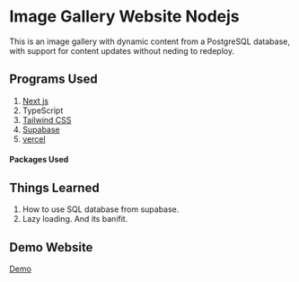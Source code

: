 # Image Gallery Website Nodejs

This is an image gallery with dynamic content from a PostgreSQL database, with support for content updates without neding to redeploy.

## Programs Used

1. [Next js](https://nextjs.org/)
2. TypeScript
3. [Tailwind CSS](https://tailwindcss.com/)
4. [Supabase](https://supabase.com/)
5. [vercel](https://vercel.com/)

#### Packages Used

## Things Learned

1. How to use SQL database from supabase.
2. Lazy loading. And its banifit.

## Demo Website

[Demo](https://image-gallery-nextjs-supebase-5171bjvji-abhishek-raj-poudel.vercel.app/)
